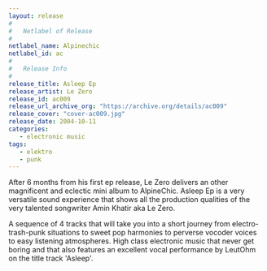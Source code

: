 ```yaml
---
layout: release
#
#   Netlabel of Release
#
netlabel_name: Alpinechic
netlabel_id: ac
#
#   Release Info
#
release_title: Asleep Ep
release_artist: Le Zero
release_id: ac009
release_url_archive_org: "https://archive.org/details/ac009"
release_cover: "cover-ac009.jpg"
release_date: 2004-10-11
categories:
   - electronic music
tags:
   - elektro
   - punk
---
```

After 6 months from his first ep release, Le Zero delivers an other magnificent and eclectic mini album to AlpineChic. Asleep Ep is a very versatile sound experience that shows all the production qualities of the very talented songwriter Amin Khatir aka Le Zero.

A sequence of 4 tracks that will take you into a short journey from electro-trash-punk situations to sweet pop harmonies to perverse vocoder voices to easy listening atmospheres. High class electronic music that never get boring and that also features an excellent vocal performance by LeutOhm on the title track 'Asleep'.
